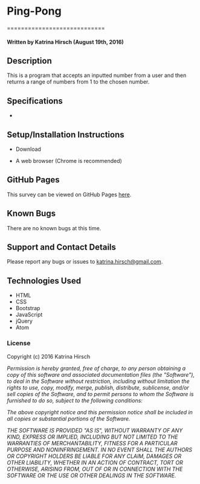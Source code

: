 # Ping-Pong #
============================

#### Written by Katrina Hirsch (August 19th, 2016)

## Description ##

This is a program that accepts an inputted number from a user and then returns a range of numbers from 1 to the chosen number.

## Specifications ##

*

## Setup/Installation Instructions ##

* Download

* A web browser (Chrome is recommended)

## GitHub Pages ##

This survey can be viewed on GitHub Pages [here](https://khirsch.github.io/ping-pong/).

## Known Bugs ##

There are no known bugs at this time.

## Support and Contact Details ##

Please report any bugs or issues to katrina.hirsch@gmail.com.

## Technologies Used ##

* HTML
* CSS
* Bootstrap
* JavaScript
* jQuery
* Atom

### License ###

Copyright (c) 2016 Katrina Hirsch

_Permission is hereby granted, free of charge, to any person obtaining a copy of this software and associated documentation files (the "Software"), to deal in the Software without restriction, including without limitation the rights to use, copy, modify, merge, publish, distribute, sublicense, and/or sell copies of the Software, and to permit persons to whom the Software is furnished to do so, subject to the following conditions:_

_The above copyright notice and this permission notice shall be included in all copies or substantial portions of the Software._

_THE SOFTWARE IS PROVIDED "AS IS", WITHOUT WARRANTY OF ANY KIND, EXPRESS OR IMPLIED, INCLUDING BUT NOT LIMITED TO THE WARRANTIES OF MERCHANTABILITY, FITNESS FOR A PARTICULAR PURPOSE AND NONINFRINGEMENT. IN NO EVENT SHALL THE AUTHORS OR COPYRIGHT HOLDERS BE LIABLE FOR ANY CLAIM, DAMAGES OR OTHER LIABILITY, WHETHER IN AN ACTION OF CONTRACT, TORT OR OTHERWISE, ARISING FROM, OUT OF OR IN CONNECTION WITH THE SOFTWARE OR THE USE OR OTHER DEALINGS IN THE SOFTWARE._
